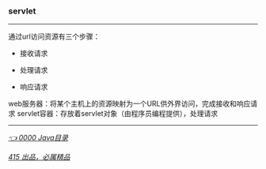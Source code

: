 ### servlet
---

通过url访问资源有三个步骤：

- 接收请求

- 处理请求

- 响应请求

web服务器：将某个主机上的资源映射为一个URL供外界访问，完成接收和响应请求
servlet容器：存放着servlet对象（由程序员编程提供），处理请求

---
*[👈 0000 Java目录](../../0000Java目录.md)*

*[415 出品，必属精品](../../../note.md)*